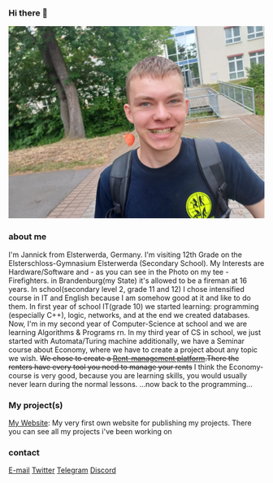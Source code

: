 ### Hi there 👋
![Me with a rose](images/Rose.jpg)

### about me
I'm Jannick from Elsterwerda, Germany.
I'm visiting 12th Grade on the Elsterschloss-Gymnasium Elsterwerda (Secondary School).
My Interests are Hardware/Software and - as you can see in the Photo on my tee - Firefighters. in Brandenburg(my State) it's allowed to be a fireman at 16 years.
In school(secondary level 2, grade 11 and 12) I chose intensified course in IT and English because I am somehow good at it and like to do them.
In first year of school IT(grade 10) we started learning: programming (especially C++), logic, networks, and at the end we created databases.
Now, I'm in my second year of Computer-Science at school and we are learning Algorithms & Programs rn.
In my third year of CS in school, we just started with Automata/Turing machine
additionally, we have a Seminar course about Economy, where we have to create a project about any topic we wish. ~~We chose to create a [Rent-management platform](https://mietkontor-immobilienverwaltung.tech).There the renters have every tool you need to manage your rents~~
I think the Economy-course is very good, because you are learning skills, you would usually never learn during the normal lessons.
...now back to the programming...

### My project(s)
[My Website](https://kuntzschi.de): My very first own website for publishing my projects. There you can see all my projects i've been working on

### contact
[E-mail](mailto:kuntzschi@kuntzschi.me)
[Twitter](twitter.com/toxic_jannick)
[Telegram](telegram.me/toxic_jannick)
[Discord](discord.com/toxic_jannick)


<!--!
**toxic-jannick/toxic-jannick** is a ✨ _special_ ✨ repository because its `README.md` (this file) appears on your GitHub profile.

Here are some ideas to get you started:

- 🔭 I’m currently working on ...
- 🌱 I’m currently learning ...
- 👯 I’m looking to collaborate on ...
- 🤔 I’m looking for help with ...
- 💬 Ask me about ...
- 📫 How to reach me: ...
- 😄 Pronouns: ...!

- ⚡ Fun fact: ...
-->
